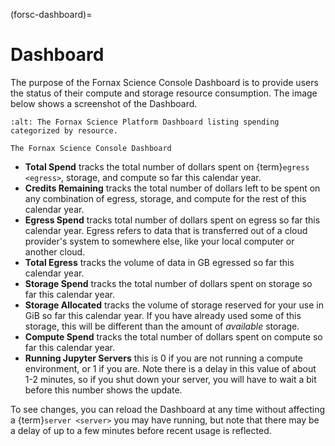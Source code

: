 (forsc-dashboard)=
# Dashboard

The purpose of the Fornax Science Console Dashboard is to provide users the status of their compute and storage resource consumption.
The image below shows a screenshot of the Dashboard.

```{figure} ../_static/forsc_dashboard.png
:alt: The Fornax Science Platform Dashboard listing spending categorized by resource.

The Fornax Science Console Dashboard
```

-   **Total Spend** tracks the total number of dollars spent on {term}`egress <egress>`, storage, and compute so far this calendar year.
-   **Credits Remaining** tracks the total number of dollars left to be spent on any combination of egress, storage, and compute for the rest of this calendar year.
-   **Egress Spend** tracks total number of dollars spent on egress so far this calendar year.
    Egress refers to data that is transferred out of a cloud provider's system to somewhere else, like your local computer or another cloud.
-   **Total Egress** tracks the volume of data in GB egressed so far this calendar year.
-   **Storage Spend** tracks the total number of dollars spent on storage so far this calendar year.
-   **Storage Allocated** tracks the volume of storage reserved for your use in GiB so far this calendar year.
    If you have already used some of this storage, this will be different than the amount of *available* storage.
-   **Compute Spend** tracks the total number of dollars spent on compute so far this calendar year.
-   **Running Jupyter Servers** this is 0 if you are not running a compute environment, or 1 if you are.
    Note there is a delay in this value of about 1-2 minutes, so if you shut down your server, you will have to wait a bit before this number shows the update.

To see changes, you can reload the Dashboard at any time without affecting a {term}`server <server>` you may have running, but note that there may be a delay of up to a few minutes before recent usage is reflected.
